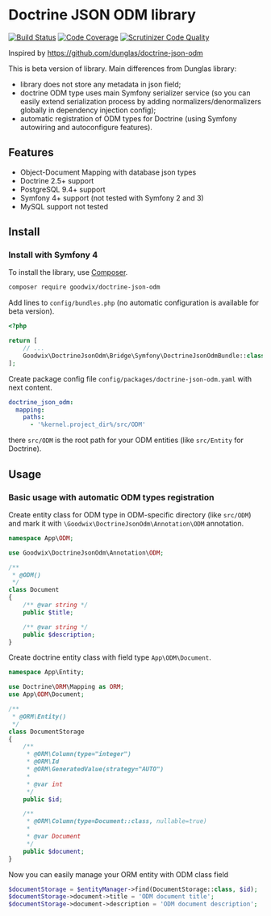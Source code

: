 # Doctrine JSON ODM library

[![Build Status](https://scrutinizer-ci.com/g/goodwix/doctrine-json-odm/badges/build.png?b=master)](https://scrutinizer-ci.com/g/goodwix/doctrine-json-odm/build-status/master)
[![Code Coverage](https://scrutinizer-ci.com/g/goodwix/doctrine-json-odm/badges/coverage.png?b=master)](https://scrutinizer-ci.com/g/goodwix/doctrine-json-odm/?branch=master)
[![Scrutinizer Code Quality](https://scrutinizer-ci.com/g/goodwix/doctrine-json-odm/badges/quality-score.png?b=master)](https://scrutinizer-ci.com/g/goodwix/doctrine-json-odm/?branch=master)

Inspired by <https://github.com/dunglas/doctrine-json-odm>

This is beta version of library. Main differences from Dunglas library:

* library does not store any metadata in json field;
* doctrine ODM type uses main Symfony serializer service (so you can easily extend serialization process by adding normalizers/denormalizers globally in dependency injection config);
* automatic registration of ODM types for Doctrine (using Symfony autowiring and autoconfigure features).

## Features

* Object-Document Mapping with database json types
* Doctrine 2.5+ support
* PostgreSQL 9.4+ support
* Symfony 4+ support (not tested with Symfony 2 and 3)
* MySQL support not tested

## Install

### Install with Symfony 4

To install the library, use [Composer](https://getcomposer.org/).

```bash
composer require goodwix/doctrine-json-odm
```

Add lines to `config/bundles.php` (no automatic configuration is available for beta version).

```php
<?php

return [
    // ...
    Goodwix\DoctrineJsonOdm\Bridge\Symfony\DoctrineJsonOdmBundle::class => ['all' => true],
];

```

Create package config file `config/packages/doctrine-json-odm.yaml` with next content.

```yaml
doctrine_json_odm:
  mapping:
    paths:
      - '%kernel.project_dir%/src/ODM'
```

there `src/ODM` is the root path for your ODM entities (like `src/Entity` for Doctrine).

## Usage

### Basic usage with automatic ODM types registration

Create entity class for ODM type in ODM-specific directory (like `src/ODM`) and mark it with `\Goodwix\DoctrineJsonOdm\Annotation\ODM` annotation.

```php
namespace App\ODM;

use Goodwix\DoctrineJsonOdm\Annotation\ODM;

/**
 * @ODM()
 */
class Document
{
    /** @var string */
    public $title;

    /** @var string */
    public $description;
}
```

Create doctrine entity class with field type `App\ODM\Document`.

```php
namespace App\Entity;

use Doctrine\ORM\Mapping as ORM;
use App\ODM\Document;

/**
 * @ORM\Entity()
 */
class DocumentStorage
{
    /**
     * @ORM\Column(type="integer")
     * @ORM\Id
     * @ORM\GeneratedValue(strategy="AUTO")
     *
     * @var int
     */
    public $id;

    /**
     * @ORM\Column(type=Document::class, nullable=true)
     *
     * @var Document
     */
    public $document;
}
```

Now you can easily manage your ORM entity with ODM class field

```php
$documentStorage = $entityManager->find(DocumentStorage::class, $id);
$documentStorage->document->title = 'ODM document title';
$documentStorage->document->description = 'ODM document description';
```
